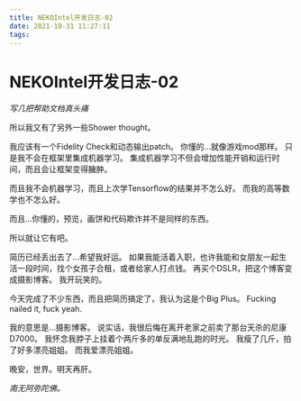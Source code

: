 ```yaml
---
title: NEKOIntel开发日志-02
date: 2021-10-31 11:27:11
tags:
---
```


# NEKOIntel开发日志-02

*写几把帮助文档真头痛*

所以我又有了另外一些Shower thought。

我应该有一个Fidelity Check和动态输出patch。
你懂的...就像游戏mod那样。
只是我不会在框架里集成机器学习。
集成机器学习不但会增加性能开销和运行时间，而且会让框架变得臃肿。

而且我不会机器学习，而且上次学Tensorflow的结果并不怎么好。
而我的高等数学也不怎么好。

而且...你懂的，预览，画饼和代码欺诈并不是同样的东西。

所以就让它有吧。



简历已经丢出去了...希望我好运。
如果我能活着入职，也许我能和女朋友一起生活一段时间，找个女孩子合租，或者给家人打点钱。
再买个DSLR，把这个博客变成摄影博客。
我开玩笑的。

今天完成了不少东西，而且把简历搞定了，我认为这是个Big Plus。
Fucking nailed it, fuck yeah.

我的意思是...摄影博客。
说实话，我很后悔在离开老家之前卖了那台天杀的尼康D7000。
我怀念我脖子上挂着个两斤多的单反满地乱跑的时光。
我瘦了几斤，拍了好多漂亮姐姐。
而我爱漂亮姐姐。

晚安，世界。明天再肝。

*南无阿弥陀佛。*
